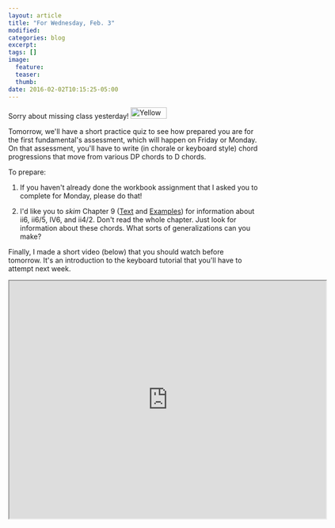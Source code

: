```yaml
---
layout: article
title: "For Wednesday, Feb. 3"
modified:
categories: blog
excerpt:
tags: []
image:
  feature:
  teaser:
  thumb:
date: 2016-02-02T10:15:25-05:00
---
```


Sorry about missing class yesterday! <a href="http://www.sherv.net/"><img alt="Yellow School Bus" width=73 height=23 src="http://www.sherv.net/cm/emoticons/school/yellow-school-bus-smiley-emoticon.gif"></a>

Tomorrow, we'll have a short practice quiz to see how prepared you are for the first fundamental's assessment, which will happen on Friday or Monday. On that assessment, you'll have to write (in chorale or keyboard style) chord progressions that move from various DP chords to D chords. 

To prepare:  

1. If you haven't already done the workbook assignment that I asked you to complete for Monday, please do that!

2. I'd like you to *skim* Chapter 9 ([Text](https://www.dropbox.com/s/us3w2m5wihafm66/chapter_9_text.pdf?dl=0) and [Examples](https://www.dropbox.com/s/2ae01jissvrh03d/chapter_9_examples.pdf?dl=0)) for information about ii6, ii6/5, IV6, and ii4/2. Don't read the whole chapter. Just look for information about these chords. What sorts of generalizations can you make?

Finally, I made a short video (below) that you should watch before tomorrow. It's an introduction to the keyboard tutorial that you'll have to attempt next week. 

<iframe src="https://drive.google.com/file/d/0B0_DrOo8gCUrOUVwMDhrTkMyMHM/preview" width="640" height="480"></iframe>  